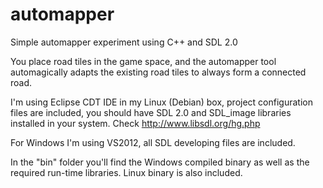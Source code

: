 automapper
==========
Simple automapper experiment using C++ and SDL 2.0

You place road tiles in the game space, and the automapper tool automagically adapts the existing road tiles to always form a connected road.

I'm using Eclipse CDT IDE in my Linux (Debian) box, project configuration files are included, you should have SDL 2.0 and SDL_image libraries installed in your system. Check http://www.libsdl.org/hg.php 

For Windows I'm using VS2012, all SDL developing files are included.

In the "bin" folder you'll find the Windows compiled binary as well as the required run-time libraries. Linux binary is also included. 


